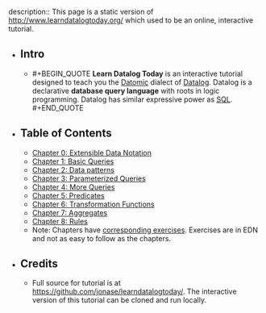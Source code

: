 description:: This page is a static version of http://www.learndatalogtoday.org/ which used to be an online, interactive tutorial.

- ## Intro
	- #+BEGIN_QUOTE
	  **Learn Datalog Today** is an interactive tutorial designed to teach you the [Datomic](http://datomic.com/) dialect of [Datalog](http://en.wikipedia.org/wiki/Datalog). Datalog is a declarative **database query language** with roots in logic programming. Datalog has similar expressive power as [SQL](http://en.wikipedia.org/wiki/Sql).
	  #+END_QUOTE
- ## Table of Contents
	- [Chapter 0: Extensible Data Notation](https://github.com/jonase/learndatalogtoday/blob/master/resources/chapters/chapter-0.md)
	- [Chapter 1: Basic Queries](https://github.com/jonase/learndatalogtoday/blob/master/resources/chapters/chapter-1.md)
	- [Chapter 2: Data patterns](https://github.com/jonase/learndatalogtoday/blob/master/resources/chapters/chapter-2.md)
	- [Chapter 3: Parameterized Queries](https://github.com/jonase/learndatalogtoday/blob/master/resources/chapters/chapter-3.md)
	- [Chapter 4: More Queries](https://github.com/jonase/learndatalogtoday/blob/master/resources/chapters/chapter-4.md)
	- [Chapter 5: Predicates](https://github.com/jonase/learndatalogtoday/blob/master/resources/chapters/chapter-5.md)
	- [Chapter 6: Transformation Functions](https://github.com/jonase/learndatalogtoday/blob/master/resources/chapters/chapter-6.md)
	- [Chapter 7: Aggregates](https://github.com/jonase/learndatalogtoday/blob/master/resources/chapters/chapter-7.md)
	- [Chapter 8: Rules](https://github.com/jonase/learndatalogtoday/blob/master/resources/chapters/chapter-8.md)
	- Note: Chapters have [corresponding exercises]( https://github.com/jonase/learndatalogtoday/tree/master/resources/chapters). Exercises are in EDN and not as easy to follow as the chapters.
- ## Credits
	- Full source for tutorial is at https://github.com/jonase/learndatalogtoday/. The interactive version of this tutorial can be cloned and run locally.